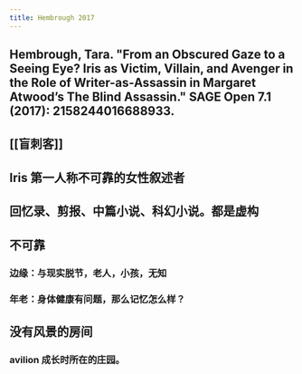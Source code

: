 ```yaml
---
title: Hembrough 2017
---
```


## Hembrough, Tara. "From an Obscured Gaze to a Seeing Eye? Iris as Victim, Villain, and Avenger in the Role of Writer-as-Assassin in Margaret Atwood’s The Blind Assassin." SAGE Open 7.1 (2017): 2158244016688933.
## [[盲刺客]]
## Iris 第一人称不可靠的女性叙述者
## 回忆录、剪报、中篇小说、科幻小说。都是虚构
## 不可靠
### 边缘：与现实脱节，老人，小孩，无知
### 年老：身体健康有问题，那么记忆怎么样？
## 没有风景的房间
### avilion 成长时所在的庄园。
